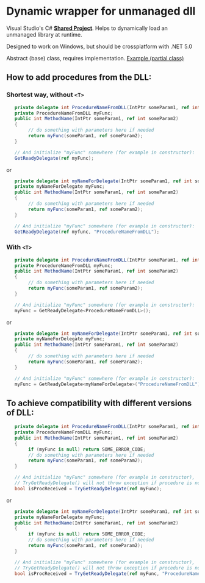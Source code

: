 # Dynamic wrapper for unmanaged dll
Visual Studio's C# [**Shared Project**](https://github.com/A-tG/Voicemeeter-Remote-API-dll-dynamic-wrapper/wiki/Useful-Info#how-to-useadd-a-visual-studio-shared-project). Helps to dynamically load an unmanaged library at runtime. 

Designed to work on Windows, but should be crossplatform with .NET 5.0
 
Abstract (base) class, requires implementation. [Example (partial class)](https://github.com/A-tG/Voicemeeter-Remote-API-dll-dynamic-wrapper/blob/main/voicemeeter%20remote%20api%20wrap/RemoteApiWrapper%20partial/GetParameters.cs)

## How to add procedures from the DLL:
### Shortest way, without `<T>`
```csharp
   private delegate int ProcedureNameFromDLL(IntPtr someParam1, ref int someParam2);
   private ProcedureNameFromDLL myFunc;
   public int MethodName(IntPtr someParam1, ref int someParam2)
   {
        // do something with parameters here if needed
        return myFunc(someParam1, ref someParam2);
   }

   // And initialize "myFunc" somewhere (for example in constructor):
   GetReadyDelegate(ref myFunc);
```
or
```csharp
   private delegate int myNameForDelegate(IntPtr someParam1, ref int someParam2);
   private myNameForDelegate myFunc;
   public int MethodName(IntPtr someParam1, ref int someParam2)
   {
        // do something with parameters here if needed
        return myFunc(someParam1, ref someParam2);
   }

   // And initialize "myFunc" somewhere (for example in constructor):
   GetReadyDelegate(ref myfunc, "ProcedureNameFromDLL");
```
### With `<T>`
```csharp
   private delegate int ProcedureNameFromDLL(IntPtr someParam1, ref int someParam2);
   private ProcedureNameFromDLL myFunc;
   public int MethodName(IntPtr someParam1, ref int someParam2)
   {
        // do something with parameters here if needed
        return myFunc(someParam1, ref someParam2);
   }

   // And initialize "myFunc" somewhere (for example in constructor):
   myFunc = GetReadyDelegate<ProcedureNameFromDLL>();
```
or
```csharp
   private delegate int myNameForDelegate(IntPtr someParam1, ref int someParam2);
   private myNameForDelegate myFunc;
   public int MethodName(IntPtr someParam1, ref int someParam2)
   {
        // do something with parameters here if needed
        return myFunc(someParam1, ref someParam2);
   }

   // And initialize "myFunc" somewhere (for example in constructor):
   myFunc = GetReadyDelegate<myNameForDelegate>("ProcedureNameFromDLL");
```
## To achieve compatibility with different versions of DLL:
```csharp
   private delegate int ProcedureNameFromDLL(IntPtr someParam1, ref int someParam2);
   private ProcedureNameFromDLL myFunc;
   public int MethodName(IntPtr someParam1, ref int someParam2)
   {
        if (myFunc is null) return SOME_ERROR_CODE;
        // do something with parameters here if needed
        return myFunc(someParam1, ref someParam2);
   }

   // And initialize "myFunc" somewhere (for example in constructor),
   // TryGetReadyDelegate() will not throw exception if procedure is not found:
   bool isProcReceived = TryGetReadyDelegate(ref myFunc);
```
or
```csharp
   private delegate int myNameForDelegate(IntPtr someParam1, ref int someParam2);
   private myNameForDelegate myFunc;
   public int MethodName(IntPtr someParam1, ref int someParam2)
   {
        if (myFunc is null) return SOME_ERROR_CODE;
        // do something with parameters here if needed
        return myFunc(someParam1, ref someParam2);
   }

   // And initialize "myFunc" somewhere (for example in constructor),
   // TryGetReadyDelegate() will not throw exception if procedure is not found:
   bool isProcReceived = TryGetReadyDelegate(ref myFunc, "ProcedureNameFromDLL");
```
